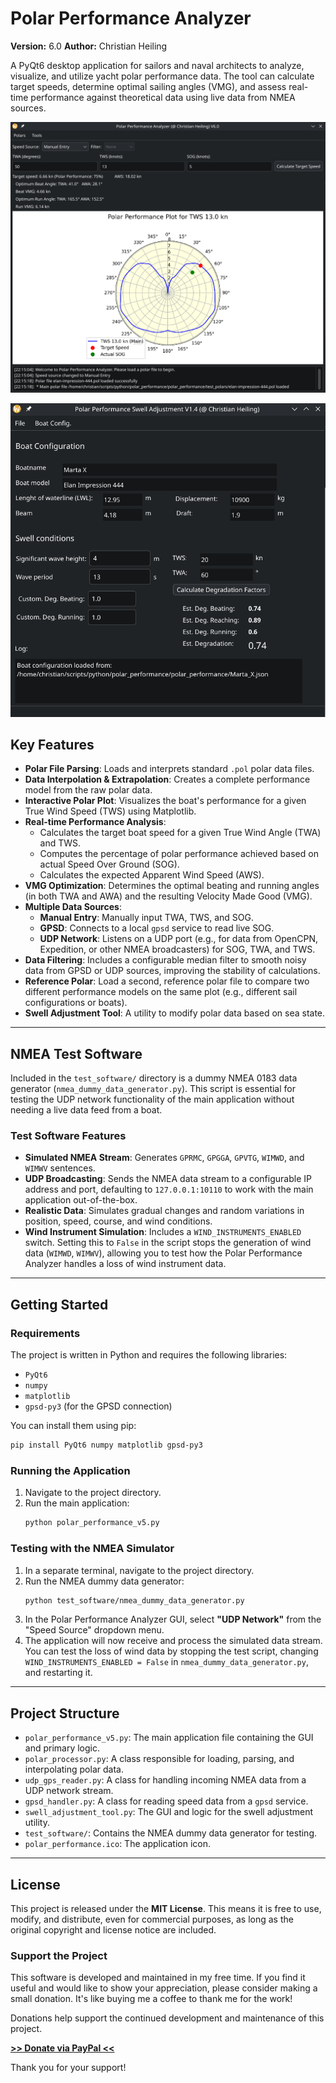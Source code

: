 # Polar Performance Analyzer

**Version:** 6.0
**Author:** Christian Heiling

A PyQt6 desktop application for sailors and naval architects to analyze, visualize, and utilize yacht polar performance data. The tool can calculate target speeds, determine optimal sailing angles (VMG), and assess real-time performance against theoretical data using live data from NMEA sources.

![Polar Performance Analyzer Main Window](https://github.com/heilingch/polar_performance/blob/main/polar_performance_mainwindow.png)


![Swell Adjustment Tool](https://github.com/heilingch/polar_performance/blob/main/swell_adjustment_tool.png)

## Key Features

-   **Polar File Parsing**: Loads and interprets standard `.pol` polar data files.
-   **Data Interpolation & Extrapolation**: Creates a complete performance model from the raw polar data.
-   **Interactive Polar Plot**: Visualizes the boat's performance for a given True Wind Speed (TWS) using Matplotlib.
-   **Real-time Performance Analysis**:
    -   Calculates the target boat speed for a given True Wind Angle (TWA) and TWS.
    -   Computes the percentage of polar performance achieved based on actual Speed Over Ground (SOG).
    -   Calculates the expected Apparent Wind Speed (AWS).
-   **VMG Optimization**: Determines the optimal beating and running angles (in both TWA and AWA) and the resulting Velocity Made Good (VMG).
-   **Multiple Data Sources**:
    -   **Manual Entry**: Manually input TWA, TWS, and SOG.
    -   **GPSD**: Connects to a local `gpsd` service to read live SOG.
    -   **UDP Network**: Listens on a UDP port (e.g., for data from OpenCPN, Expedition, or other NMEA broadcasters) for SOG, TWA, and TWS.
-   **Data Filtering**: Includes a configurable median filter to smooth noisy data from GPSD or UDP sources, improving the stability of calculations.
-   **Reference Polar**: Load a second, reference polar file to compare two different performance models on the same plot (e.g., different sail configurations or boats).
-   **Swell Adjustment Tool**: A utility to modify polar data based on sea state.

---

## NMEA Test Software

Included in the `test_software/` directory is a dummy NMEA 0183 data generator (`nmea_dummy_data_generator.py`). This script is essential for testing the UDP network functionality of the main application without needing a live data feed from a boat.

### Test Software Features

-   **Simulated NMEA Stream**: Generates `GPRMC`, `GPGGA`, `GPVTG`, `WIMWD`, and `WIMWV` sentences.
-   **UDP Broadcasting**: Sends the NMEA data stream to a configurable IP address and port, defaulting to `127.0.0.1:10110` to work with the main application out-of-the-box.
-   **Realistic Data**: Simulates gradual changes and random variations in position, speed, course, and wind conditions.
-   **Wind Instrument Simulation**: Includes a `WIND_INSTRUMENTS_ENABLED` switch. Setting this to `False` in the script stops the generation of wind data (`WIMWD`, `WIMWV`), allowing you to test how the Polar Performance Analyzer handles a loss of wind instrument data.

---

## Getting Started

### Requirements

The project is written in Python and requires the following libraries:

-   `PyQt6`
-   `numpy`
-   `matplotlib`
-   `gpsd-py3` (for the GPSD connection)

You can install them using pip:

```bash
pip install PyQt6 numpy matplotlib gpsd-py3
```

### Running the Application

1.  Navigate to the project directory.
2.  Run the main application:
    ```bash
    python polar_performance_v5.py
    ```

### Testing with the NMEA Simulator

1.  In a separate terminal, navigate to the project directory.
2.  Run the NMEA dummy data generator:
    ```bash
    python test_software/nmea_dummy_data_generator.py
    ```
3.  In the Polar Performance Analyzer GUI, select **"UDP Network"** from the "Speed Source" dropdown menu.
4.  The application will now receive and process the simulated data stream. You can test the loss of wind data by stopping the test script, changing `WIND_INSTRUMENTS_ENABLED = False` in `nmea_dummy_data_generator.py`, and restarting it.

---

## Project Structure

-   `polar_performance_v5.py`: The main application file containing the GUI and primary logic.
-   `polar_processor.py`: A class responsible for loading, parsing, and interpolating polar data.
-   `udp_gps_reader.py`: A class for handling incoming NMEA data from a UDP network stream.
-   `gpsd_handler.py`: A class for reading speed data from a `gpsd` service.
-   `swell_adjustment_tool.py`: The GUI and logic for the swell adjustment utility.
-   `test_software/`: Contains the NMEA dummy data generator for testing.
-   `polar_performance.ico`: The application icon.

---

## License

This project is released under the **MIT License**. This means it is free to use, modify, and distribute, even for commercial purposes, as long as the original copyright and license notice are included.

### Support the Project

This software is developed and maintained in my free time. If you find it useful and would like to show your appreciation, please consider making a small donation. It's like buying me a coffee to thank me for the work!

Donations help support the continued development and maintenance of this project.

[**>> Donate via PayPal <<**](https://paypal.me/ChristianHeiling)

Thank you for your support!
